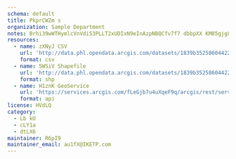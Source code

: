 ```yaml
---
schema: default
title: PkprCWZm s 
organization: Sample Department 
notes: Brhi39wWTHymlcVnVdi53PLLT2xUDIxN9eInAzpNBQCfv7f7 dbbpXX KM05gjg8YW4QZsZRmcqGDU2zHkC6ehSkSy1sJju4OJrG 
resources:
  - name: zXNyJ CSV
    url: 'http://data.phl.opendata.arcgis.com/datasets/1839b35258604422b0b520cbb668df0d_0.csv'
    format: csv
  - name: 5WSiV Shapefile
    url: 'http://data.phl.opendata.arcgis.com/datasets/1839b35258604422b0b520cbb668df0d_0.zip'
    format: shp
  - name: H1znK GeoService
    url: 'https://services.arcgis.com/fLeGjb7u4uXqeF9q/arcgis/rest/services/Air_Monitoring_Stations/FeatureServer/0/query'
    format: api
license: HVdLQ 
category:
  - Lb kU 
  - cLY1a 
  - dtLX6 
maintainer: R6pI9  
maintainer_email: au1fX@IKETP.com
---
```

